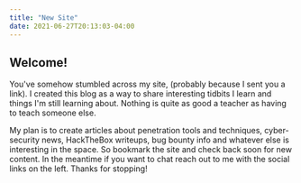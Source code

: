 ```yaml
---
title: "New Site"
date: 2021-06-27T20:13:03-04:00
---
```


## Welcome!

You've somehow stumbled across my site, (probably because I sent you a link). I created this blog as a way to share interesting tidbits I learn and things I'm still learning about. Nothing is quite as good a teacher as having to teach someone else.

My plan is to create articles about penetration tools and techniques, cyber-security news, HackTheBox writeups, bug bounty info and whatever else is interesting in the space. So bookmark the site and check back soon for new content. In the meantime if you want to chat reach out to me with the social links on the left. Thanks for stopping!

